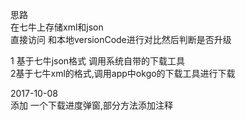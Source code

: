 思路<br>
在七牛上存储xml和json<br>
直接访问 和本地versionCode进行对比然后判断是否升级<br>

1 基于七牛json格式 调用系统自带的下载工具<br>
2基于七牛xml的格式,调用app中okgo的下载工具进行下载<br>

2017-10-08<br>
添加 一个下载进度弹窗,部分方法添加注释
